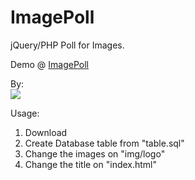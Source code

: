 ImagePoll
=========

jQuery/PHP Poll for Images.

Demo @ <a href="http://henrique.pt/work/demos/poll/" title="ImagePoll Demo">ImagePoll</a>


By:<br>
<a href="http://henrique.pt"><img src = "http://henrique.pt/images/logo.png" border = "0"></a>

Usage:

1. Download
2. Create Database table from "table.sql"
3. Change the images on "img/logo"
4. Change the title on "index.html"
